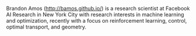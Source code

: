 Brandon Amos (http://bamos.github.io/) is a research scientist at Facebook AI Research in New York City with research interests in machine learning and optimization, recently with a focus on reinforcement learning, control, optimal transport, and geometry.
